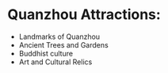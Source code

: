 # Quanzhou Attractions:
* Landmarks of Quanzhou
* Ancient Trees and Gardens
* Buddhist culture
* Art and Cultural Relics